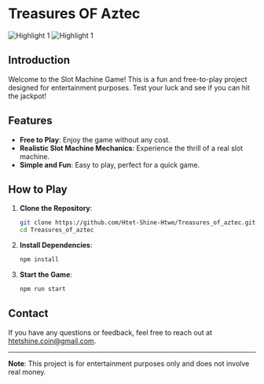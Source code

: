 # Treasures OF Aztec

![Highlight 1](highlights/hl_01.png)
![Highlight 1](highlights/hl_02.png)


## Introduction

Welcome to the Slot Machine Game! This is a fun and free-to-play project designed for entertainment purposes. Test your luck and see if you can hit the jackpot!

## Features

- **Free to Play**: Enjoy the game without any cost.
- **Realistic Slot Machine Mechanics**: Experience the thrill of a real slot machine.
- **Simple and Fun**: Easy to play, perfect for a quick game.


## How to Play

1. **Clone the Repository**:
    ```sh
    git clone https://github.com/Htet-Shine-Htwe/Treasures_of_aztec.git
    cd Treasures_of_aztec
    ```

2. **Install Dependencies**:
    ```sh
    npm install
    ```

3. **Start the Game**:
    ```sh
    npm run start 
    ```

## Contact

If you have any questions or feedback, feel free to reach out at [htetshine.coin@gmail.com](mailto:htetshine.coin@gmail.com).

---

**Note**: This project is for entertainment purposes only and does not involve real money.
